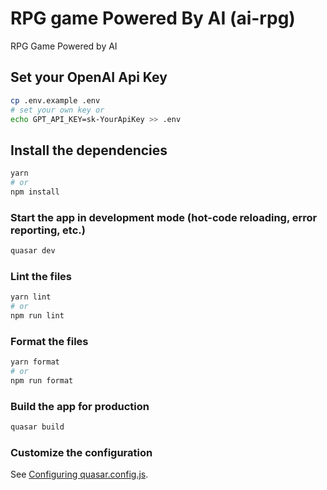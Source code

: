 # RPG game Powered By AI (ai-rpg)

RPG Game Powered by AI

## Set your OpenAI Api Key 
```bash
cp .env.example .env
# set your own key or
echo GPT_API_KEY=sk-YourApiKey >> .env
```

## Install the dependencies
```bash
yarn
# or
npm install
```

### Start the app in development mode (hot-code reloading, error reporting, etc.)
```bash
quasar dev
```


### Lint the files
```bash
yarn lint
# or
npm run lint
```


### Format the files
```bash
yarn format
# or
npm run format
```



### Build the app for production
```bash
quasar build
```

### Customize the configuration
See [Configuring quasar.config.js](https://v2.quasar.dev/quasar-cli-webpack/quasar-config-js).

